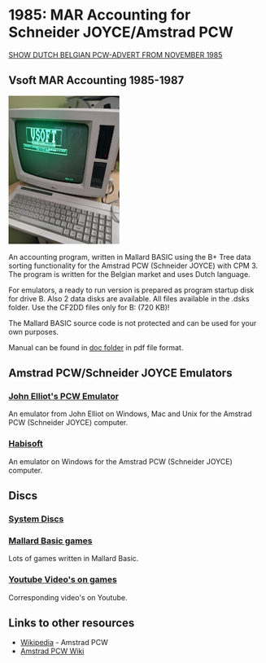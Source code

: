 # 1985: MAR Accounting for Schneider JOYCE/Amstrad PCW

[SHOW DUTCH BELGIAN PCW-ADVERT FROM NOVEMBER 1985][DIDECAR]

## Vsoft MAR Accounting 1985-1987

![PCW-MAR](images/VSOFT-MAR-PCW-SCREEN.jpg)

An accounting program, written in Mallard BASIC using the B+ Tree data sorting functionality for the Amstrad PCW (Schneider JOYCE) with CPM 3. The program is written for the Belgian market and uses Dutch language.

For emulators, a ready to run version is prepared as program startup disk for drive B. Also 2 data disks are available. All files available in the .dsks folder. Use the CF2DD files only for B: (720 KB)!

The Mallard BASIC source code is not protected and can be used for your own purposes.

Manual can be found in [doc folder][Manual] in pdf file format.

## Amstrad PCW/Schneider JOYCE Emulators

### [John Elliot's PCW Emulator][johnelliotpcw]

An emulator from John Elliot on Windows, Mac and Unix for the Amstrad PCW (Schneider JOYCE) computer.

### [Habisoft][habisoft]

An emulator on Windows for the Amstrad PCW (Schneider JOYCE) computer.

## Discs

### [System Discs][systemdiscs]

### [Mallard Basic games][habisoft2]

Lots of games written in Mallard Basic.

### [Youtube Video's on games][JetSetWillyYoutube]

Corresponding video's on Youtube.

## Links to other resources

- [Wikipedia][wikipedia] - Amstrad PCW
- [Amstrad PCW Wiki][pcw-wiki]

[DIDECAR]: images/DIDECAR-JOYCE-PCW-ADVERT-DEC1985.pdf
[Manual]: doc/VSOFT-MAR-PCW-1987-NL.pdf
[habisoft]: https://habisoft.com/pcw/en.htm
[habisoft2]: https://www.habisoft.com/pcwwiki/doku.php?id=en:games_for_mallard_basic
[JetSetWillyYoutube]:https://www.youtube.com/@JetSetWillyJunior/search?query=pcw
[systemdiscs]: https://www.habisoft.com/pcwwiki/doku.php?id=en:sistema:indice
[pcw-wiki]: https://www.habisoft.com/pcwwiki/doku.php?id=en:start
[wikipedia]: https://en.wikipedia.org/wiki/Amstrad_PCW
[johnelliotpcw]:https://www.seasip.info/Unix/Joyce/download.html


